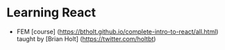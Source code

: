 # Learning React 
- FEM [course] (https://btholt.github.io/complete-intro-to-react/all.html) taught by [Brian Holt] (https://twitter.com/holtbt)
